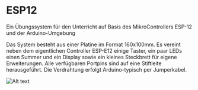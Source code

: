 # ESP12
Ein Übungssystem für den Unterricht auf Basis des MikroControllers ESP-12 und der Arduino-Umgebung

Das System besteht aus einer Platine im Format 160x100mm. Es vereint neben dem eigentlichen Controller ESP-E12 einige Taster, ein paar LEDs einen Summer und ein Display sowie ein kleines Steckbrett für eigene Erweiterungen. Alle verfügbaren Portpins sind auf eine Stiftleite herausgeführt. Die Verdrahtung erfolgt Arduino-typisch per Jumperkabel.

![Alt text](https://github.com/bbs-tghs/ESP12/blob/main/ESP12F_Rev1.png)
